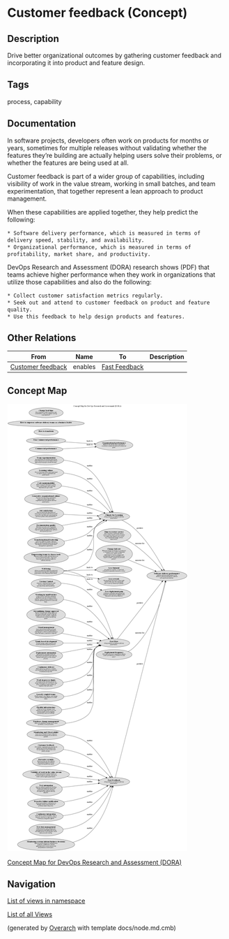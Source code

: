 
# Customer feedback (Concept)
## Description
Drive better organizational outcomes by gathering customer feedback and incorporating it into product and feature design.


## Tags
process, capability

## Documentation
In software projects, developers often work on products for months or years, sometimes for multiple releases without validating whether the features they’re building are actually helping users solve their problems, or whether the features are being used at all.

Customer feedback is part of a wider group of capabilities, including visibility of work in the value stream, working in small batches, and team experimentation, that together represent a lean approach to product management.

When these capabilities are applied together, they help predict the following:

    * Software delivery performance, which is measured in terms of delivery speed, stability, and availability.
    * Organizational performance, which is measured in terms of profitability, market share, and productivity.

DevOps Research and Assessment (DORA) research shows (PDF) that teams achieve higher performance when they work in organizations that utilize those capabilities and also do the following:

    * Collect customer satisfaction metrics regularly.
    * Seek out and attend to customer feedback on product and feature quality.
    * Use this feedback to help design products and features.
## Other Relations
| From | Name | To | Description |
|---|---|---|---|
| [Customer feedback](../../software-development/dora/customer-feedback.md) | enables | [Fast Feedback](../../software-development/dora/fast-feedback.md) |  |

## Concept Map
![Concept Map for DevOps Research and Assessment (DORA)](../../software-development/dora/concept-view.png)

[Concept Map for DevOps Research and Assessment (DORA)](../../software-development/dora/concept-view.md)


## Navigation
[List of views in namespace](./views-in-namespace.md)

[List of all Views](../../views.md)


(generated by [Overarch](https://github.com/soulspace-org/overarch) with template docs/node.md.cmb)
